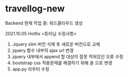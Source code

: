 # travellog-new
Backend
현재 작업 중: 워드클라우드 생성


2021.10.05 Hotfix <튜터님 수정사항>
1. Jquery slim 버전 삭제 후 새로운 버전으로 교체
2. jquery 함수 내부의 ajax url 변경
3. jquery 내부에서 append 할 대상이 잘못 적혀있던 오류 수정
4. bootstrap css 적용문제를 해결하기 위해
   을
   으로 변경
5. app.py 라우터 수정
